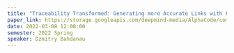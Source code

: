 ```yaml
---
title: "Traceability Transformed: Generating more Accurate Links with Pre-Trained BERT Models"
paper_link: https://storage.googleapis.com/deepmind-media/AlphaCode/competition_level_code_generation_with_alphacode.pdf
date: 2022-03-08 12:00:00
semester: 2022 Spring
speaker: Dzmitry Bahdanau
---
```

